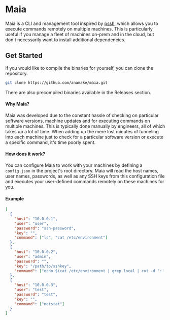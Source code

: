 # Maia

Maia is a CLI and management tool inspired by [pssh](https://pypi.org/project/pssh/), which allows you to execute commands remotely on multiple machines. This is particularly useful if you manage a fleet of machines on-prem and in the cloud, but don't necessarily want to install additional dependencies.

## Get Started

If you would like to compile the binaries for yourself, you can clone the repository.

```bash
git clone https://github.com/anamake/maia.git
```

There are also precompiled binaries available in the Releases section.

#### Why Maia?

Maia was developed due to the constant hassle of checking on particular software versions, machine updates and for executing commands on multiple machines. This is typically done manually by engineers, all of which takes up a lot of time. When adding up the mere lost minutes of tunneling into each machine just to check for a particular software version or execute a specific command, it's time poorly spent.

#### How does it work?

You can configure Maia to work with your machines by defining a `config.json` in the project's root directory. Maia will read the host names, user names, passwords, as well as any SSH keys from this configuration file and executes your user-defined commands remotely on these machines for you.

#### Example

```json
[
  {
    "host": "10.0.0.1",
    "user": "user",
    "password": "ssh-password",
    "key": "",
    "command": ["ls", "cat /etc/environment"]
  },
  {
    "host": "10.0.0.2",
    "user": "admin",
    "password": "",
    "key": "/path/to/sshkey",
    "command": ["echo $(cat /etc/environment | grep local | cut -d ':' -f1)"]
  },
  {
    "host": "10.0.0.3",
    "user": "test",
    "password": "test",
    "key": "",
    "command": ["netstat"]
  }
]
```
